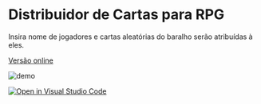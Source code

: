 # Distribuidor de Cartas para RPG
Insira nome de jogadores e cartas aleatórias do baralho serão atribuídas à eles.

[Versão online](https://distribuidor-de-cartas.netlify.app)

![demo](demo.gif)

[![Open in Visual Studio Code](https://open.vscode.dev/badges/open-in-vscode.svg)](https://open.vscode.dev/Magoninho/distribuidor-de-cartas)